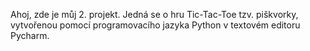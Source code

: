Ahoj, zde je můj 2. projekt.
Jedná se o hru Tic-Tac-Toe tzv. piškvorky, vytvořenou pomocí programovacího jazyka Python v textovém editoru Pycharm. 

